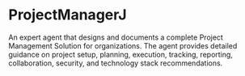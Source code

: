 # ProjectManagerJ
An expert agent that designs and documents a complete Project Management Solution for organizations. The agent provides detailed guidance on project setup, planning, execution, tracking, reporting, collaboration, security, and technology stack recommendations.
